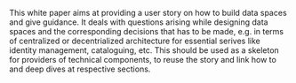 This white paper aims at providing a user story on how to build data spaces and give guidance. It deals with questions arising while designing data spaces and the corresponding decisions that has to be made, e.g. in terms of centralized or decentrialized architecture for essential serives like identity management, cataloguing, etc.
This should be used as a skeleton for providers of technical components, to reuse the story and link how to and deep dives at respective sections. 
